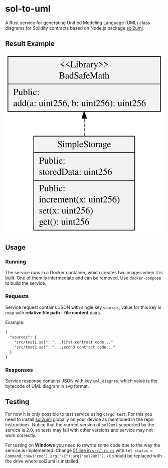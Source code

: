 # sol-to-uml
A Rust service for generating Unified Modeling Language (UML) class diagrams for Solidity contracts based on Node.js package
[sol2uml](https://github.com/naddison36/sol2uml).

## Result Example
![img1](./tests/uml/contract_with_lib.svg)

## Usage
### Running
The service runs in a Docker container, which creates two images when it is built. One of them is intermediate and can be removed.
Use `docker-compose` to build the service.
### Requests
Service request contains JSON with single key `sources`, value for this key is map with **relative file path - file content** pairs.

Example:
```
{
  "sources": {
    "src/test1.sol": "...first contract code..."
    "src/test2.sol": "...second contract code..."
  }
}
```
### Responses
Service response contains JSON with key `uml_diagram`, which value is the bytecode of UML diagram in svg format.
## Testing
For now it is only possible to test service using `cargo test`. For this you need to install [sol2uml](https://github.com/naddison36/sol2uml)
globally on your device as mentioned in the repo instructions. Notice that the current version of `sol2uml` supported by the service is 2.0, so tests
may fail with other versions and service may not work correctly.

For testing on **Windows** you need to rewrite some code due to the way the service is implemented. Change
[51 line in `src/lib.rs`](./src/lib.rs#L51) with
`let status = Command::new("cmd").arg("/C").arg("sol2uml")`. `/C` should be replaced with the drive where sol2uml is installed.
